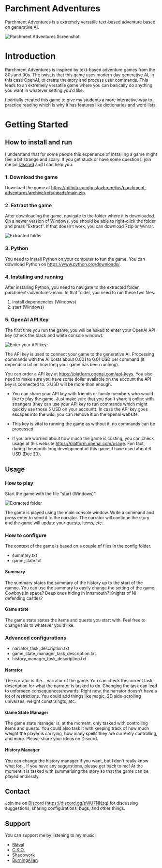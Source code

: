 # Parchment Adventures

Parchment Adventures is a extremely versatile text-based adventure based on generative AI.

![Parchment Adventures Screenshot](assets/images/Parchment-adventures.png)

# Introduction
Parchment Adventures is inspired by text-based adventure games from the 80s and 90s. The twist is that this game uses modern day generative AI, in this case OpenAI, to create the story and process user commands. This leads to an extremely versatile game where you can basically do anything you want in whatever setting you'd like.

I partially created this game to give my students a more interactive way to practice reading which is why it has features like dictionaries and word lists.

# Getting Started
## How to install and run
I understand that for some people this experience of installing a game might feel a bit strange and scary. If you get stuck or have some questions, join me on [Discord](https://discord.gg/pWU7NNzq) and I can help you.

### 1. Download the game
Download the game at https://github.com/gustavbronelius/parchment-adventures/archive/refs/heads/main.zip.

### 2. Extract the game
After downloading the game, navigate to the folder where it is downloaded. On a newer version of Windows, you should be able to right-click the folder and press "Extract". If that doesn't work, you can download 7zip or Winrar.

![Extracted folder](assets/images/folder.png)

### 3. Python
You need to install Python on your computer to run the game. You can download Python on https://www.python.org/downloads/.

### 4. Installing and running
After installing Python, you need to navigate to the extracted folder, parchment-adventures-main. In that folder, you need to run these two files:

1. Install dependencies (Windows)
2. start (Windows)

### 5. OpenAI API Key
The first time you run the game, you will be asked to enter your OpenAI API key (check the black and white console window). 

![Enter your API key:](assets/images/api_key.png)

The API key is used to connect your game to the generative AI. Processing commands with the AI costs about 0.001 to 0.01 USD per command (it depends a bit on how long your game has been running).

You can order a API key at https://platform.openai.com/api-keys. You also need to make sure you have some dollar available on the account the API key is connected to. 5 USD will be more than enough.

- You can share your API key with friends or family members who would like to play the game. Just make sure that you don't share it online with strangers (they can use your API key to run commands which might quickly use those 5 USD on your account). In case the API key goes escapes into the wild, you can remove it on the openai website.

- This key is vital to running the game as without it, no commands can be processed.

- If you are worried about how much the game is costing, you can check usage at this website https://platform.openai.com/usage. Fun fact, during the month long development of this game, I have used about 6 USD (Dec 23).

## Usage
### How to play
Start the game with the file "start (Windows)"

![Extracted folder](assets/images/folder.png)

The game is played using the main console window. Write a command and press enter to send it to the narrator. The narrator will continue the story and the game will update your quests, items, etc.

### How to configure
The context of the game is based on a couple of files in the config folder.

- summary.txt
- game_state.txt

#### Summary
The summary states the summary of the history up to the start of the gamne. You can use the summary to easily change the setting of the game. Cowboys in space? Deep ones hiding in Innsmouth? Knights of Ni defending castles?

#### Game state
The game state states the items and quests you start with. Feel free to change this to whatever you'd like. 

### Advanced configurations
- narrator_task_description.txt
- game_state_manager_task_description.txt
- history_manager_task_description.txt

#### Narrator
The narrator is the... narrator of the game. You can check the current task description for what the narrator is tasked to do. Changing the task can lead to unforseen consequences/rewards. Right now, the narrator doesn't have a lot of restrictions. You could add things like magic, 2D side-scrolling universes, weight constraingts, etc.

#### Game State Manager
The game state manager is, at the moment, only tasked with controlling items and quests. You could also task it with keeping track of how much weight the player is carrying, how many spells they are currently controlling, and more. Please share your ideas on Discord. 

#### History Manager
You can change the history manager if you want, but I don't really know what for... If you have any suggestions, please get back to me! At the moment it is tasked with summarising the story so that the game can be played endlessly.

## Contact
Join me on [Discord](https://discord.gg/pWU7NNzq) (https://discord.gg/pWU7NNzq) for discussing suggestions, sharing configurations, bugs, and other things.

## Support
You can support me by listening to my music:
- [Blåval](https://youtu.be/CR8DCaJX8Uo)
- [C.K.O.](https://youtu.be/oF1Mfcrwf7Y)
- [Shadowork](https://youtu.be/R8fXrOj0viI)
- [BurningAlien](https://youtu.be/jzIckNYEK94)